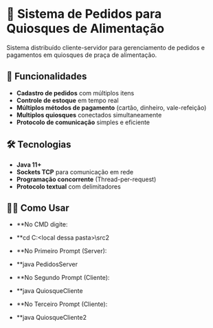 # 🍔 Sistema de Pedidos para Quiosques de Alimentação

Sistema distribuído cliente-servidor para gerenciamento de pedidos e pagamentos em quiosques de praça de alimentação.

## 📌 Funcionalidades

- **Cadastro de pedidos** com múltiplos itens
- **Controle de estoque** em tempo real
- **Múltiplos métodos de pagamento** (cartão, dinheiro, vale-refeição)
- **Multiplos quiosques** conectados simultaneamente
- **Protocolo de comunicação** simples e eficiente

## 🛠 Tecnologias

- **Java 11+**
- **Sockets TCP** para comunicação em rede
- **Programação concorrente** (Thread-per-request)
- **Protocolo textual** com delimitadores

## 👨‍💻 Como Usar

- **No CMD digite:
- **cd C:\<local dessa pasta>\src2
- **No Primeiro Prompt (Server):
- **java PedidosServer

- **No Segundo Prompt (Cliente):
- **java QuiosqueCliente

- **No Terceiro Prompt (Cliente):
- **java QuiosqueCliente2
